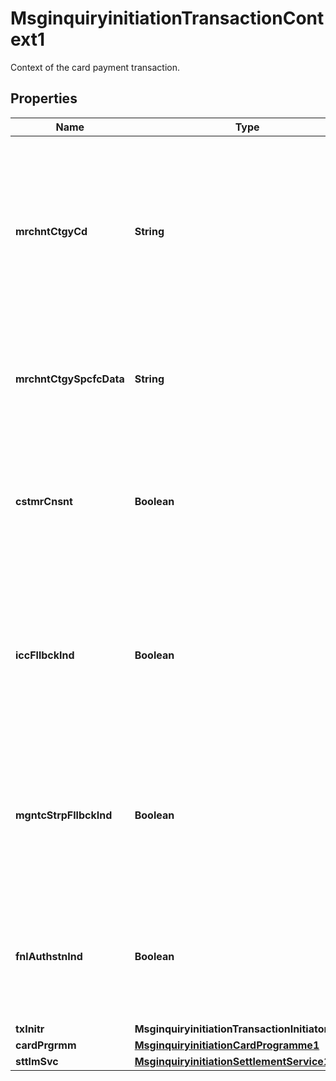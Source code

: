

# MsginquiryinitiationTransactionContext1

Context of the card payment transaction.

## Properties

| Name | Type | Description | Notes |
|------------ | ------------- | ------------- | -------------|
|**mrchntCtgyCd** | **String** | The ISO 18245 code identifying the type of goods or services generally provided by the Acceptor, which is used to drive transaction processing logic. |  [optional] |
|**mrchntCtgySpcfcData** | **String** | The code identifying a classification of the transaction, such as a bill payment or hotel rental. |  [optional] |
|**cstmrCnsnt** | **Boolean** | The indicator that the Cardholder gave express consent for a service, such as for a Funds Transfer. |  [optional] |
|**iccFllbckInd** | **Boolean** | The indicator that an attempted chip entry failed and the Card was swiped or the Card data was entered manually instead. |  [optional] |
|**mgntcStrpFllbckInd** | **Boolean** | The indicator that an attempted magnetic stripe entry failed and the Card data was entered manually instead. |  [optional] |
|**fnlAuthstnInd** | **Boolean** | The indicator that the authorization request is for the final amount that should be billed to the Cardholder. |  [optional] |
|**txInitr** | **MsginquiryinitiationTransactionInitiator1Code** |  |  [optional] |
|**cardPrgrmm** | [**MsginquiryinitiationCardProgramme1**](MsginquiryinitiationCardProgramme1.md) |  |  [optional] |
|**sttlmSvc** | [**MsginquiryinitiationSettlementService1**](MsginquiryinitiationSettlementService1.md) |  |  [optional] |



